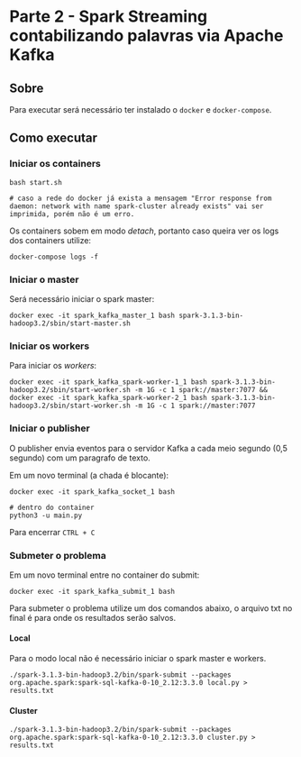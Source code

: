 # Parte 2 - Spark Streaming contabilizando palavras via Apache Kafka

## Sobre

Para executar será necessário ter instalado o `docker` e `docker-compose`.

## Como executar

### Iniciar os containers

```
bash start.sh

# caso a rede do docker já exista a mensagem "Error response from daemon: network with name spark-cluster already exists" vai ser imprimida, porém não é um erro.
```

Os containers sobem em modo *detach*, portanto caso queira ver os logs dos containers utilize:

```
docker-compose logs -f
```

### Iniciar o master

Será necessário iniciar o spark master:

```
docker exec -it spark_kafka_master_1 bash spark-3.1.3-bin-hadoop3.2/sbin/start-master.sh
```

### Iniciar os workers

Para iniciar os *workers*:

```
docker exec -it spark_kafka_spark-worker-1_1 bash spark-3.1.3-bin-hadoop3.2/sbin/start-worker.sh -m 1G -c 1 spark://master:7077 && docker exec -it spark_kafka_spark-worker-2_1 bash spark-3.1.3-bin-hadoop3.2/sbin/start-worker.sh -m 1G -c 1 spark://master:7077
```

<!-- ### Criar o tópico

```
cd kafka_2.13-3.2.1

bin/kafka-topics.sh --create --topic sentences --bootstrap-server kafka-server:9092
``` -->

### Iniciar o publisher

O publisher envia eventos para o servidor Kafka a cada meio segundo (0,5 segundo) com um paragrafo de texto.

Em um novo terminal (a chada é blocante):

```
docker exec -it spark_kafka_socket_1 bash

# dentro do container
python3 -u main.py
```

Para encerrar `CTRL + C`

### Submeter o problema

Em um novo terminal entre no container do submit:

```
docker exec -it spark_kafka_submit_1 bash
```

Para submeter o problema utilize um dos comandos abaixo, o arquivo txt no final é para onde os resultados serão salvos.

#### Local

Para o modo local não é necessário iniciar o spark master e workers.

```
./spark-3.1.3-bin-hadoop3.2/bin/spark-submit --packages org.apache.spark:spark-sql-kafka-0-10_2.12:3.3.0 local.py > results.txt
```

#### Cluster

```
./spark-3.1.3-bin-hadoop3.2/bin/spark-submit --packages org.apache.spark:spark-sql-kafka-0-10_2.12:3.3.0 cluster.py > results.txt
```
